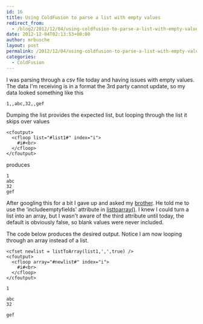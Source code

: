 ```yaml
---
id: 16
title: Using ColdFusion to parse a list with empty values
redirect_from:
  - /blog2/2012/12/04/using-coldfusion-to-parse-a-list-with-empty-values/
date: 2012-12-04T02:13:53+00:00
author: mrbusche
layout: post
permalink: /2012/12/04/using-coldfusion-to-parse-a-list-with-empty-values/
categories:
  - ColdFusion
---
```


I was parsing through a csv file today and having issues with empty values. The data I'm receiving is in a format the 3rd party cannot update, so my data looked something like this

    1,,abc,32,,gef

Dumping the list provides the expected list, but looping through the list it skips over values

    <cfoutput>
      <cfloop list="#list1#" index="i">
        #i#<br>
      </cfloop>
    </cfoutput>

produces

    1
    abc
    32
    gef

After googling this for a bit I gave up and asked my [brother](https://twitter.com/busches). He told me to use the &#8216;includeemptyfields' attribute in [listtoarray()](https://help.adobe.com/en_US/ColdFusion/9.0/CFMLRef/WSc3ff6d0ea77859461172e0811cbec22c24-7f0f.html). I knew I could turn a list into an array, but I wasn't aware of the third attribute until today, the default is obviously false, so blank values were never included.

The code below produces the desired output. Notice I am now looping through an array instead of a list.

    <cfset newlist = listToArray(list1,',',true) />
    <cfoutput>
      <cfloop array="#newlist#" index="i">
        #i#<br>
      </cfloop>
    </cfoutput>

    1

    abc
    32

    gef
